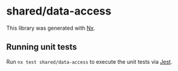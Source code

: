# shared/data-access

This library was generated with [Nx](https://nx.dev).

## Running unit tests

Run `nx test shared/data-access` to execute the unit tests via [Jest](https://jestjs.io).
